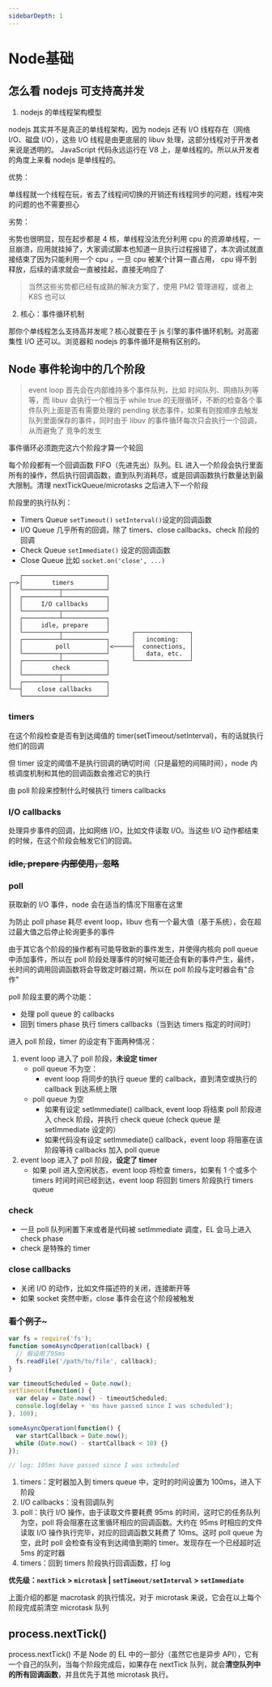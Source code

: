 ```yaml
---
sidebarDepth: 1
---
```


# Node基础

## 怎么看 nodejs 可支持高并发

1. nodejs 的单线程架构模型

nodejs 其实并不是真正的单线程架构，因为 nodejs 还有 I/O 线程存在（网络 I/O、磁盘 I/O），这些 I/O 线程是由更底层的 libuv 处理，这部分线程对于开发者来说是透明的。 JavaScript 代码永远运行在 V8 上，是单线程的。所以从开发者的角度上来看 nodejs 是单线程的。

优势：

单线程就一个线程在玩，省去了线程间切换的开销还有线程同步的问题，线程冲突的问题的也不需要担心

劣势：

劣势也很明显，现在起步都是 4 核，单线程没法充分利用 cpu 的资源单线程，一旦崩溃，应用就挂掉了，大家调试脚本也知道一旦执行过程报错了，本次调试就直接结束了因为只能利用一个 cpu ，一旦 cpu 被某个计算一直占用， cpu 得不到释放，后续的请求就会一直被挂起，直接无响应了

> 当然这些劣势都已经有成熟的解决方案了，使用 PM2 管理进程，或者上 K8S 也可以

2. 核心：事件循环机制

那你个单线程怎么支持高并发呢？核心就要在于 js 引擎的事件循环机制。对高密集性 I/O 还可以。浏览器和 nodejs 的事件循环是稍有区别的。

## Node 事件轮询中的几个阶段

> event loop 首先会在内部维持多个事件队列，比如 时间队列、网络队列等等，而 libuv 会执行一个相当于 while true 的无限循环，不断的检查各个事件队列上面是否有需要处理的 pending 状态事件，如果有则按顺序去触发队列里面保存的事件，同时由于 libuv 的事件循环每次只会执行一个回调，从而避免了 竞争的发生

事件循环必须跑完这六个阶段才算一个轮回

每个阶段都有一个回调函数 FIFO（先进先出）队列。EL 进入一个阶段会执行里面所有的操作，然后执行回调函数，直到队列消耗尽，或是回调函数执行数量达到最大限制。清理 nextTickQueue/microtasks 之后进入下一个阶段

阶段里的执行队列：

- Timers Queue `setTimeout()` `setInterval()`设定的回调函数
- I/O Queue 几乎所有的回调，除了 timers、close callbacks、check 阶段的回调
- Check Queue `setImmediate()` 设定的回调函数
- Close Queue 比如 `socket.on('close', ...)`

```
   ┌───────────────────────┐
┌─>│        timers         │
│  └──────────┬────────────┘
│  ┌──────────┴────────────┐
│  │     I/O callbacks     │
│  └──────────┬────────────┘
│  ┌──────────┴────────────┐
│  │     idle, prepare     │
│  └──────────┬────────────┘      ┌───────────────┐
│  ┌──────────┴────────────┐      │   incoming:   │
│  │         poll          │<─────┤  connections, │
│  └──────────┬────────────┘      │   data, etc.  │
│  ┌──────────┴────────────┐      └───────────────┘
│  │        check          │
│  └──────────┬────────────┘
│  ┌──────────┴────────────┐
└──┤    close callbacks    │
   └───────────────────────┘
```

### timers

在这个阶段检查是否有到达阈值的 timer(setTimeout/setInterval)，有的话就执行他们的回调

但 timer 设定的阈值不是执行回调的确切时间（只是最短的间隔时间），node 内核调度机制和其他的回调函数会推迟它的执行

由 poll 阶段来控制什么时候执行 timers callbacks

### I/O callbacks

处理异步事件的回调，比如网络 I/O，比如文件读取 I/O。当这些 I/O 动作都结束的时候，在这个阶段会触发它们的回调。

### ~~idle, prepare 内部使用，忽略~~

### poll

获取新的 I/O 事件，node 会在适当的情况下阻塞在这里

为防止 poll phase 耗尽 event loop，libuv 也有一个最大值（基于系统），会在超过最大值之后停止轮询更多的事件

由于其它各个阶段的操作都有可能导致新的事件发生，并使得内核向 poll queue 中添加事件，所以在 poll 阶段处理事件的时候可能还会有新的事件产生，最终，长时间的调用回调函数将会导致定时器过期，所以在 poll 阶段与定时器会有"合作"

poll 阶段主要的两个功能：

- 处理 poll queue 的 callbacks
- 回到 timers phase 执行 timers callbacks（当到达 timers 指定的时间时）

进入 poll 阶段，timer 的设定有下面两种情况：

1. event loop 进入了 poll 阶段，**未设定 timer**
   - poll queue 不为空：
     - event loop 将同步的执行 queue 里的 callback，直到清空或执行的 callback 到达系统上限
   - poll queue 为空
     - 如果有设定 setImmediate() callback, event loop 将结束 poll 阶段进入 check 阶段，并执行 check queue (check queue 是 setImmediate 设定的）
     - 如果代码没有设定 setImmediate() callback，event loop 将阻塞在该阶段等待 callbacks 加入 poll queue
2. event loop 进入了 poll 阶段，**设定了 timer**
   - 如果 poll 进入空闲状态，event loop 将检查 timers，如果有 1 个或多个 timers 时间时间已经到达，event loop 将回到 timers 阶段执行 timers queue

### check

- 一旦 poll 队列闲置下来或者是代码被 setImmediate 调度，EL 会马上进入 check phase
- check 是特殊的 timer

### close callbacks

- 关闭 I/O 的动作，比如文件描述符的关闭，连接断开等
- 如果 socket 突然中断，close 事件会在这个阶段被触发

### 看个例子~

```js
var fs = require('fs');
function someAsyncOperation(callback) {
  // 假设用了95ms
  fs.readFile('/path/to/file', callback);
}

var timeoutScheduled = Date.now();
setTimeout(function() {
  var delay = Date.now() - timeoutScheduled;
  console.log(delay + 'ms have passed since I was scheduled');
}, 100);

someAsyncOperation(function() {
  var startCallback = Date.now();
  while (Date.now() - startCallback < 10) {}
});

// log: 105ms have passed since I was scheduled
```

1. timers：定时器加入到 timers queue 中，定时的时间设置为 100ms，进入下阶段
2. I/O callbacks：没有回调队列
3. poll：执行 I/O 操作，由于读取文件要耗费 95ms 的时间，这时它的任务队列为空，poll 将会阻塞在这里循环相应的回调函数。大约在 95ms 时相应的文件读取 I/O 操作执行完毕，对应的回调函数又耗费了 10ms。这时 poll queue 为空，此时 poll 会检查有没有到达阈值到期的 timer。发现存在一个已经超时近 5ms 的定时器
4. timers：回到 timers 阶段执行回调函数，打 log

**优先级：`nextTick` > `microtask` | `setTimeout/setInterval` > `setImmediate`**

上面介绍的都是 macrotask 的执行情况，对于 microtask 来说，它会在以上每个阶段完成前清空 microtask 队列

## process.nextTick()

process.nextTick() 不是 Node 的 EL 中的一部分（虽然它也是异步 API），它有一个自己的队列，当每个阶段完成后，如果存在 nextTick 队列，就会**清空队列中的所有回调函数**，并且优先于其他 microtask 执行。
